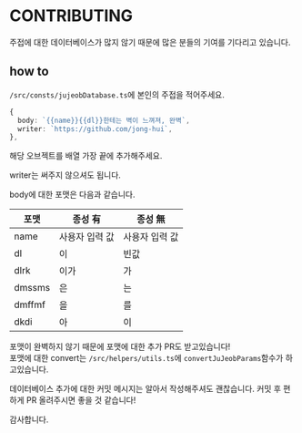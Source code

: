 # CONTRIBUTING

주접에 대한 데이터베이스가 많지 않기 때문에 많은 분들의 기여를 기다리고 있습니다.

## how to

`/src/consts/jujeobDatabase.ts`에 본인의 주접을 적어주세요.

```typescript
{
  body: `{{name}}{{dl}}한테는 벽이 느껴져, 완벽`,
  writer: `https://github.com/jong-hui`,
},
```

해당 오브젝트를 배열 가장 끝에 추가해주세요.

writer는 써주지 않으셔도 됩니다.

body에 대한 포맷은 다음과 같습니다.

| 포맷   | 종성 有        | 종성 無        |
| ------ | -------------- | -------------- |
| name   | 사용자 입력 값 | 사용자 입력 값 |
| dl     | 이             | 빈값           |
| dlrk   | 이가           | 가             |
| dmssms | 은             | 는             |
| dmffmf | 을             | 를             |
| dkdi   | 아             | 이             |

포맷이 완벽하지 않기 때문에 포맷에 대한 추가 PR도 받고있습니다!  
포맷에 대한 convert는 `/src/helpers/utils.ts`에 `convertJuJeobParams`함수가 하고있습니다.

데이터베이스 추가에 대한 커밋 메시지는 알아서 작성해주셔도 괜찮습니다.
커밋 후 편하게 PR 올려주시면 좋을 것 같습니다!

감사합니다.
